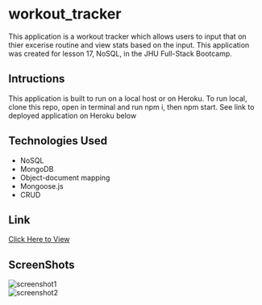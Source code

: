 # workout_tracker
This application is a workout tracker which allows users to input that on thier excerise routine and view stats based on the input. This application was created for lesson 17, NoSQL, in the JHU Full-Stack Bootcamp. 

## Intructions
This application is built to run on a local host or on Heroku. To run local, clone this repo, open in terminal and run npm i, then npm start. See link to deployed application on Heroku below 

## Technologies Used
* NoSQL
* MongoDB
* Object-document mapping
* Mongoose.js
* CRUD

## Link
<a href ="https://warm-journey-87932.herokuapp.com/" target="_blank">Click Here to View</a>

## ScreenShots
<img src="/public/images/screenshot1.png" alt="screenshot1">
<br>
<img src="/public/images/screenshot2.png" alt="screenshot2">




